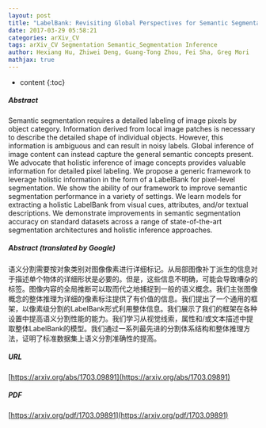 ```yaml
---
layout: post
title: "LabelBank: Revisiting Global Perspectives for Semantic Segmentation"
date: 2017-03-29 05:58:21
categories: arXiv_CV
tags: arXiv_CV Segmentation Semantic_Segmentation Inference
author: Hexiang Hu, Zhiwei Deng, Guang-Tong Zhou, Fei Sha, Greg Mori
mathjax: true
---
```


* content
{:toc}

##### Abstract
Semantic segmentation requires a detailed labeling of image pixels by object category. Information derived from local image patches is necessary to describe the detailed shape of individual objects. However, this information is ambiguous and can result in noisy labels. Global inference of image content can instead capture the general semantic concepts present. We advocate that holistic inference of image concepts provides valuable information for detailed pixel labeling. We propose a generic framework to leverage holistic information in the form of a LabelBank for pixel-level segmentation. We show the ability of our framework to improve semantic segmentation performance in a variety of settings. We learn models for extracting a holistic LabelBank from visual cues, attributes, and/or textual descriptions. We demonstrate improvements in semantic segmentation accuracy on standard datasets across a range of state-of-the-art segmentation architectures and holistic inference approaches.

##### Abstract (translated by Google)
语义分割需要按对象类别对图像像素进行详细标记。从局部图像补丁派生的信息对于描述单个物体的详细形状是必要的。但是，这些信息不明确，可能会导致嘈杂的标签。图像内容的全局推断可以取而代之地捕捉到一般的语义概念。我们主张图像概念的整体推理为详细的像素标注提供了有价值的信息。我们提出了一个通用的框架，以像素级分割的LabelBank形式利用整体信息。我们展示了我们的框架在各种设置中提高语义分割性能的能力。我们学习从视觉线索，属性和/或文本描述中提取整体LabelBank的模型。我们通过一系列最先进的分割体系结构和整体推理方法，证明了标准数据集上语义分割准确性的提高。

##### URL
[https://arxiv.org/abs/1703.09891](https://arxiv.org/abs/1703.09891)

##### PDF
[https://arxiv.org/pdf/1703.09891](https://arxiv.org/pdf/1703.09891)

